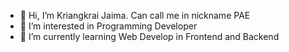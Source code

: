 - 👋 Hi, I’m Kriangkrai Jaima. Can call me in nickname PAE
- 👀 I’m interested in Programming Developer
- 🌱 I’m currently learning Web Develop in Frontend and Backend

<!---
kriangkrai13/kriangkrai13 is a ✨ special ✨ repository because its `README.md` (this file) appears on your GitHub profile.
You can click the Preview link to take a look at your changes.
--->
